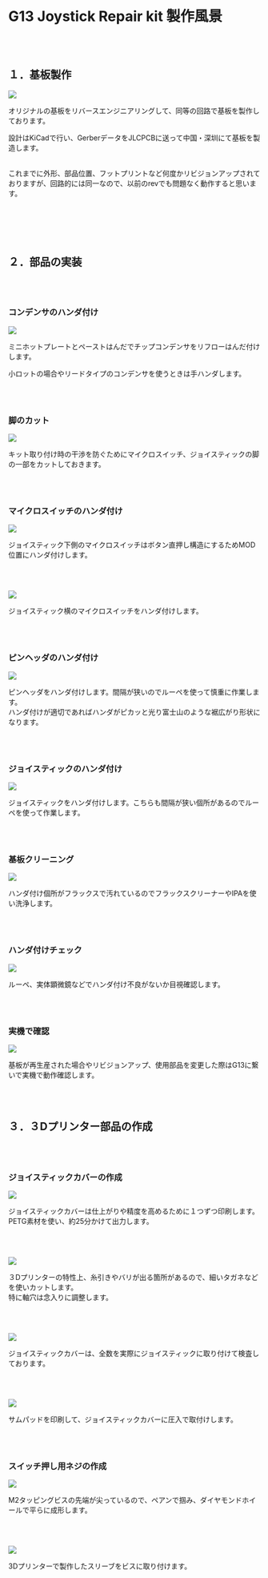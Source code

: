 # G13 Joystick Repair kit 製作風景

<br>
<br>

## １．基板製作

![](./G13RepairKit_images/Making/making_01.jpg)  

オリジナルの基板をリバースエンジニアリングして、同等の回路で基板を製作しております。  

設計はKiCadで行い、GerberデータをJLCPCBに送って中国・深圳にて基板を製造します。  
<br>

これまでに外形、部品位置、フットプリントなど何度かリビジョンアップされておりますが、回路的には同一なので、以前のrevでも問題なく動作すると思います。

<br>
<br>
<br>
<br>

## ２．部品の実装

<br>
<br>

### コンデンサのハンダ付け

![](./G13RepairKit_images/Making/making_02.jpg)

ミニホットプレートとペーストはんだでチップコンデンサをリフローはんだ付けします。  

小ロットの場合やリードタイプのコンデンサを使うときは手ハンダします。

<br>
<br>

### 脚のカット

![](./G13RepairKit_images/Making/making_03.jpg)

キット取り付け時の干渉を防ぐためにマイクロスイッチ、ジョイスティックの脚の一部をカットしておきます。

<br>
<br>

### マイクロスイッチのハンダ付け

![](./G13RepairKit_images/Making/making_04.jpg)

ジョイスティック下側のマイクロスイッチはボタン直押し構造にするためMOD位置にハンダ付けします。

<br>
<br>

![](./G13RepairKit_images/Making/making_05.jpg)

ジョイスティック横のマイクロスイッチをハンダ付けします。

<br>
<br>

### ピンヘッダのハンダ付け

![](./G13RepairKit_images/Making/making_06.jpg)

ピンヘッダをハンダ付けします。間隔が狭いのでルーペを使って慎重に作業します。  
ハンダ付けが適切であればハンダがピカッと光り富士山のような裾広がり形状になります。

<br>
<br>

### ジョイスティックのハンダ付け

![](./G13RepairKit_images/Making/making_07.jpg)

ジョイスティックをハンダ付けします。こちらも間隔が狭い個所があるのでルーペを使って作業します。  

<br>
<br>

### 基板クリーニング

![](./G13RepairKit_images/Making/making_08.jpg)

ハンダ付け個所がフラックスで汚れているのでフラックスクリーナーやIPAを使い洗浄します。  

<br>
<br>

### ハンダ付けチェック

![](./G13RepairKit_images/Making/making_09.jpg)

ルーペ、実体顕微鏡などでハンダ付け不良がないか目視確認します。  

<br>
<br>

### 実機で確認

![](./G13RepairKit_images/Making/making_10.jpg)

基板が再生産された場合やリビジョンアップ、使用部品を変更した際はG13に繋いで実機で動作確認します。  

<br>
<br>

## ３．３Dプリンター部品の作成

<br>
<br>

### ジョイスティックカバーの作成

![](./G13RepairKit_images/Making/making_11.jpg)

ジョイスティックカバーは仕上がりや精度を高めるために１つずつ印刷します。  
PETG素材を使い、約25分かけて出力します。  

<br>
<br>

![](./G13RepairKit_images/Making/making_12.jpg)

３Dプリンターの特性上、糸引きやバリが出る箇所があるので、細いタガネなどを使いカットします。  
特に軸穴は念入りに調整します。  

<br>
<br>

![](./G13RepairKit_images/Making/making_13.jpg)

ジョイスティックカバーは、全数を実際にジョイスティックに取り付けて検査しております。  

<br>
<br>

![](./G13RepairKit_images/Making/making_14.jpg)

サムパッドを印刷して、ジョイスティックカバーに圧入で取付けします。  

<br>
<br>

### スイッチ押し用ネジの作成

![](./G13RepairKit_images/Making/making_15.jpg)

M2タッピングビスの先端が尖っているので、ペアンで掴み、ダイヤモンドホイールで平らに成形します。  

<br>
<br>

![](./G13RepairKit_images/Making/making_16.jpg)

3Dプリンターで製作したスリーブをビスに取り付けます。  

